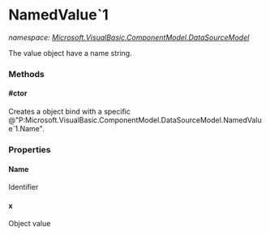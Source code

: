 ﻿
# NamedValue`1
_namespace: [Microsoft.VisualBasic.ComponentModel.DataSourceModel](N-Microsoft.VisualBasic.ComponentModel.DataSourceModel.md)_

The value object have a name string.

### Methods

#### #ctor
Creates a object bind with a specific @"P:Microsoft.VisualBasic.ComponentModel.DataSourceModel.NamedValue`1.Name".


### Properties

#### Name
Identifier
#### x
Object value

